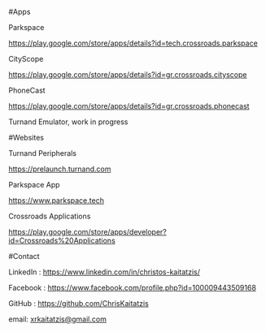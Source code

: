 #Apps

Parkspace

https://play.google.com/store/apps/details?id=tech.crossroads.parkspace

CityScope

https://play.google.com/store/apps/details?id=gr.crossroads.cityscope

PhoneCast

https://play.google.com/store/apps/details?id=gr.crossroads.phonecast

Turnand Emulator, work in progress


#Websites

Turnand Peripherals 

https://prelaunch.turnand.com

Parkspace App

https://www.parkspace.tech

Crossroads Applications

https://play.google.com/store/apps/developer?id=Crossroads%20Applications


#Contact

LinkedIn :  https://www.linkedin.com/in/christos-kaitatzis/

Facebook :  https://www.facebook.com/profile.php?id=100009443509168

GitHub :  https://github.com/ChrisKaitatzis

email:  xrkaitatzis@gmail.com





